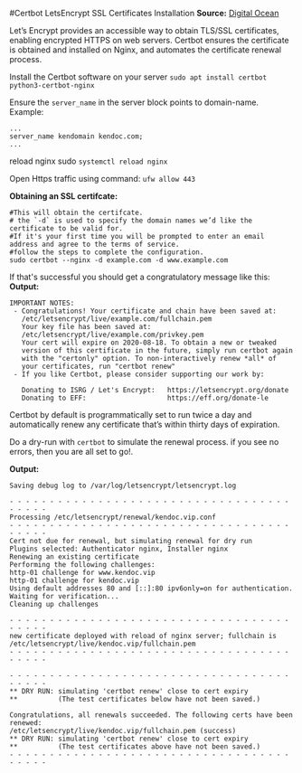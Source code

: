 #Certbot LetsEncrypt SSL Certificates Installation
**Source:** [Digital Ocean](https://www.digitalocean.com/community/tutorials/how-to-secure-nginx-with-let-s-encrypt-on-ubuntu-20-04)

Let’s Encrypt provides an accessible way to obtain TLS/SSL certificates, enabling encrypted HTTPS 
on web servers. Certbot ensures the certificate is obtained and installed on Nginx, and automates the 
certificate renewal process.

Install the Certbot software on your server `sudo apt install certbot python3-certbot-nginx`

Ensure the `server_name` in the server block points to domain-name. Example:
```
...
server_name kendomain kendoc.com;
...
```
reload nginx sudo `systemctl reload nginx`

Open Https traffic using command: `ufw allow 443`


**Obtaining an SSL certifcate:**  
```
#This will obtain the certifcate. 
# the `-d` is used to specify the domain names we’d like the certificate to be valid for. 
#If it's your first time you will be prompted to enter an email address and agree to the terms of service.
#follow the steps to complete the configuration. 
sudo certbot --nginx -d example.com -d www.example.com
```

If that's successful you should get a congratulatory message like this:
**Output:**
```
IMPORTANT NOTES:
 - Congratulations! Your certificate and chain have been saved at:
   /etc/letsencrypt/live/example.com/fullchain.pem
   Your key file has been saved at:
   /etc/letsencrypt/live/example.com/privkey.pem
   Your cert will expire on 2020-08-18. To obtain a new or tweaked
   version of this certificate in the future, simply run certbot again
   with the "certonly" option. To non-interactively renew *all* of
   your certificates, run "certbot renew"
 - If you like Certbot, please consider supporting our work by:

   Donating to ISRG / Let's Encrypt:   https://letsencrypt.org/donate
   Donating to EFF:                    https://eff.org/donate-le
```

Certbot by default is programmatically set to run twice a day and automatically renew any certificate that’s 
within thirty days of expiration. 

Do a dry-run with `certbot` to simulate the renewal process. if you see no errors, then you are all set to go!.

**Output:**
```
Saving debug log to /var/log/letsencrypt/letsencrypt.log

- - - - - - - - - - - - - - - - - - - - - - - - - - - - - - - - - - - - - - - -
Processing /etc/letsencrypt/renewal/kendoc.vip.conf
- - - - - - - - - - - - - - - - - - - - - - - - - - - - - - - - - - - - - - - -
Cert not due for renewal, but simulating renewal for dry run
Plugins selected: Authenticator nginx, Installer nginx
Renewing an existing certificate
Performing the following challenges:
http-01 challenge for www.kendoc.vip
http-01 challenge for kendoc.vip
Using default addresses 80 and [::]:80 ipv6only=on for authentication.
Waiting for verification...
Cleaning up challenges

- - - - - - - - - - - - - - - - - - - - - - - - - - - - - - - - - - - - - - - -
new certificate deployed with reload of nginx server; fullchain is
/etc/letsencrypt/live/kendoc.vip/fullchain.pem
- - - - - - - - - - - - - - - - - - - - - - - - - - - - - - - - - - - - - - - -

- - - - - - - - - - - - - - - - - - - - - - - - - - - - - - - - - - - - - - - -
** DRY RUN: simulating 'certbot renew' close to cert expiry
**          (The test certificates below have not been saved.)

Congratulations, all renewals succeeded. The following certs have been renewed:
/etc/letsencrypt/live/kendoc.vip/fullchain.pem (success)
** DRY RUN: simulating 'certbot renew' close to cert expiry
**          (The test certificates above have not been saved.)
- - - - - - - - - - - - - - - - - - - - - - - - - - - - - - - - - - - - - - - -
```

